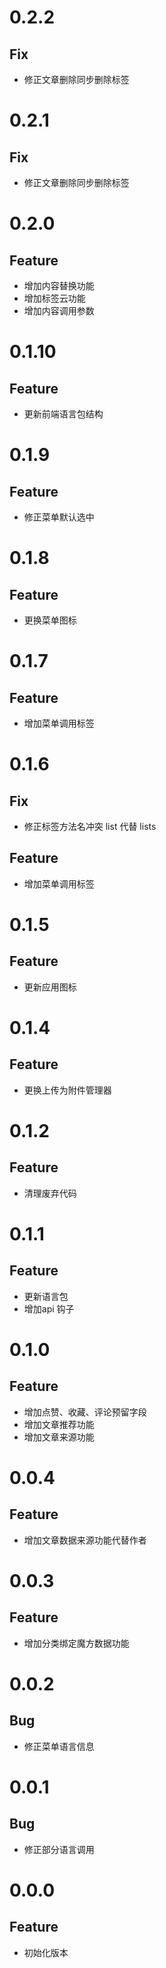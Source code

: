 # 0.2.2
## Fix

- 修正文章删除同步删除标签

# 0.2.1
## Fix

- 修正文章删除同步删除标签

# 0.2.0
## Feature

- 增加内容替换功能
- 增加标签云功能
- 增加内容调用参数

# 0.1.10
## Feature

- 更新前端语言包结构

# 0.1.9

## Feature
- 修正菜单默认选中

# 0.1.8

## Feature
- 更换菜单图标

# 0.1.7

## Feature
- 增加菜单调用标签

# 0.1.6
## Fix
- 修正标签方法名冲突 list 代替 lists

## Feature
- 增加菜单调用标签

# 0.1.5
## Feature

- 更新应用图标

# 0.1.4
## Feature

- 更换上传为附件管理器

# 0.1.2
## Feature

- 清理废弃代码

# 0.1.1
## Feature

- 更新语言包
- 增加api 钩子

# 0.1.0
## Feature

- 增加点赞、收藏、评论预留字段
- 增加文章推荐功能
- 增加文章来源功能

# 0.0.4
## Feature

- 增加文章数据来源功能代替作者

# 0.0.3
## Feature

- 增加分类绑定魔方数据功能

# 0.0.2
## Bug

- 修正菜单语言信息

# 0.0.1
## Bug

- 修正部分语言调用

# 0.0.0
## Feature

- 初始化版本
